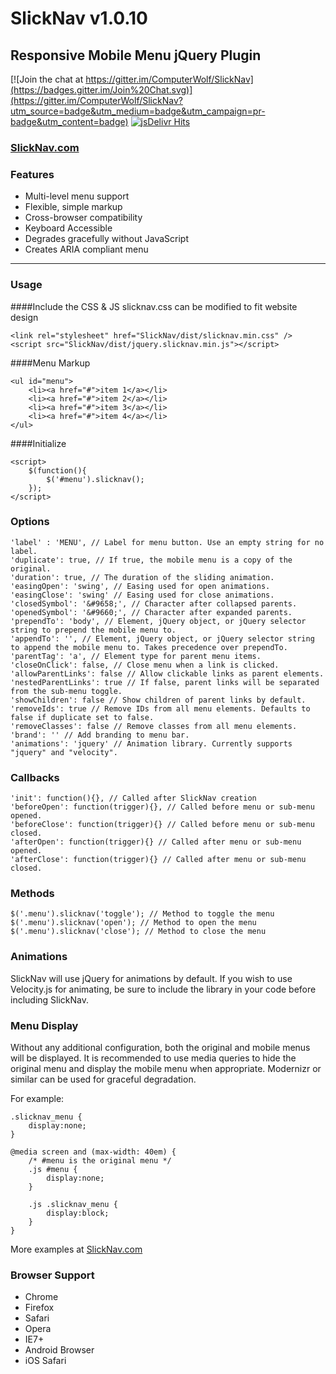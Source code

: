 # SlickNav v1.0.10
## Responsive Mobile Menu jQuery Plugin

[![Join the chat at https://gitter.im/ComputerWolf/SlickNav](https://badges.gitter.im/Join%20Chat.svg)](https://gitter.im/ComputerWolf/SlickNav?utm_source=badge&utm_medium=badge&utm_campaign=pr-badge&utm_content=badge)
[![jsDelivr Hits](https://data.jsdelivr.com/v1/package/npm/slicknav/badge?style=rounded)](https://www.jsdelivr.com/package/npm/slicknav)

### [SlickNav.com](http://slicknav.com)

### Features
* Multi-level menu support
* Flexible, simple markup
* Cross-browser compatibility
* Keyboard Accessible
* Degrades gracefully without JavaScript
* Creates ARIA compliant menu

* * *
### Usage

####Include the CSS & JS
slicknav.css can be modified to fit website design

    <link rel="stylesheet" href="SlickNav/dist/slicknav.min.css" />
    <script src="SlickNav/dist/jquery.slicknav.min.js"></script>

####Menu Markup

    <ul id="menu">
        <li><a href="#">item 1</a></li>
        <li><a href="#">item 2</a></li>
        <li><a href="#">item 3</a></li>
        <li><a href="#">item 4</a></li>
    </ul>
####Initialize

    <script>
        $(function(){
            $('#menu').slicknav();
        });
    </script>

### Options
    'label' : 'MENU', // Label for menu button. Use an empty string for no label.
    'duplicate': true, // If true, the mobile menu is a copy of the original.
    'duration': true, // The duration of the sliding animation.
    'easingOpen': 'swing', // Easing used for open animations.
    'easingClose': 'swing' // Easing used for close animations.
    'closedSymbol': '&#9658;', // Character after collapsed parents.
    'openedSymbol': '&#9660;', // Character after expanded parents.
    'prependTo': 'body', // Element, jQuery object, or jQuery selector string to prepend the mobile menu to.
    'appendTo': '', // Element, jQuery object, or jQuery selector string to append the mobile menu to. Takes precedence over prependTo.
    'parentTag': 'a', // Element type for parent menu items.
    'closeOnClick': false, // Close menu when a link is clicked.
    'allowParentLinks': false // Allow clickable links as parent elements.
    'nestedParentLinks': true // If false, parent links will be separated from the sub-menu toggle.
    'showChildren': false // Show children of parent links by default.
    'removeIds': true // Remove IDs from all menu elements. Defaults to false if duplicate set to false.
    'removeClasses': false // Remove classes from all menu elements.
	'brand': '' // Add branding to menu bar.
    'animations': 'jquery' // Animation library. Currently supports "jquery" and "velocity".

### Callbacks
    'init': function(){}, // Called after SlickNav creation
    'beforeOpen': function(trigger){}, // Called before menu or sub-menu opened.
    'beforeClose': function(trigger){} // Called before menu or sub-menu closed.
    'afterOpen': function(trigger){} // Called after menu or sub-menu opened.
    'afterClose': function(trigger){} // Called after menu or sub-menu closed.

### Methods
    $('.menu').slicknav('toggle'); // Method to toggle the menu
    $('.menu').slicknav('open'); // Method to open the menu
    $('.menu').slicknav('close'); // Method to close the menu
    
### Animations
SlickNav will use jQuery for animations by default. If you wish to use Velocity.js for animating, be sure to include the library in your code before including SlickNav.

### Menu Display
Without any additional configuration, both the original and mobile menus will be displayed. It is recommended to use media queries to hide the original menu and display the mobile menu when appropriate. Modernizr or similar can be used for graceful degradation.

For example:

    .slicknav_menu {
        display:none;
    }

    @media screen and (max-width: 40em) {
        /* #menu is the original menu */
        .js #menu {
            display:none;
        }

        .js .slicknav_menu {
            display:block;
        }
    }

More examples at [SlickNav.com](http://slicknav.com)

### Browser Support
* Chrome
* Firefox
* Safari
* Opera
* IE7+
* Android Browser
* iOS Safari
